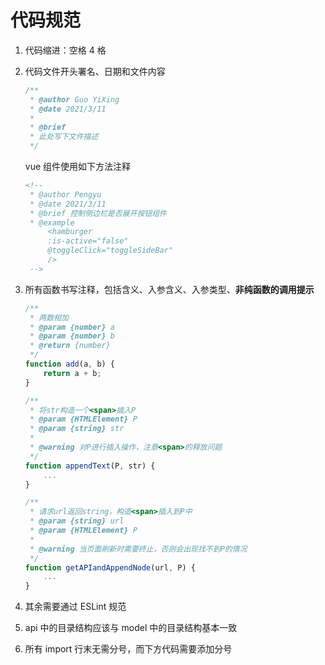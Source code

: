 # 代码规范

1. 代码缩进：空格 4 格

2. 代码文件开头署名、日期和文件内容

   ```js
   /**
    * @author Guo YiXing
    * @date 2021/3/11
    *
    * @brief
    * 此处写下文件描述
    */
   ```

   vue 组件使用如下方法注释

   ```html
   <!--
    * @author Pengyu
    * @date 2021/3/11
    * @brief 控制侧边栏是否展开按钮组件
    * @example
        <hamburger
        :is-active="false"
        @toggleClick="toggleSideBar"
        />
    -->
   ```

3. 所有函数书写注释，包括含义、入参含义、入参类型、**非纯函数的调用提示**

   ```js
   /**
    * 两数相加
    * @param {number} a
    * @param {number} b
    * @return {number}
    */
   function add(a, b) {
       return a + b;
   }

   /**
    * 将str构造一个<span>插入P
    * @param {HTMLElement} P
    * @param {string} str
    *
    * @warning 对P进行插入操作，注意<span>的释放问题
    */
   function appendText(P, str) {
       ...
   }

   /**
    * 请求url返回string，构造<span>插入到P中
    * @param {string} url
    * @param {HTMLElement} P
    *
    * @warning 当页面刷新时需要终止，否则会出现找不到P的情况
    */
   function getAPIandAppendNode(url, P) {
       ...
   }
   ```

4. 其余需要通过 ESLint 规范

5. api 中的目录结构应该与 model 中的目录结构基本一致

6. 所有 import 行末无需分号，而下方代码需要添加分号
